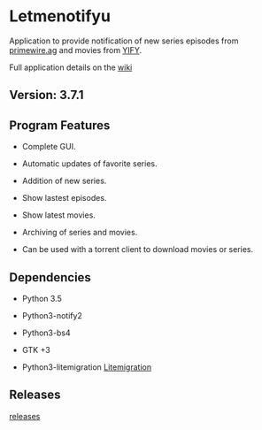 Letmenotifyu
====================

Application to provide notification of new series episodes from [primewire.ag](http://primewire.ag) and movies from [YIFY](https://yts.re/api).

Full application details on the [wiki](https://github.com/stumenz/letmenotifyu/wiki)



Version: 3.7.1
-------------------

Program Features
----------------------
    
*    Complete GUI.

*    Automatic updates of favorite series.

*    Addition of new series.

*    Show lastest episodes.

*    Show latest movies.

*    Archiving of series and movies.

*    Can be used with a torrent client to download movies or series. 

Dependencies
----------------

* Python 3.5

* Python3-notify2

* Python3-bs4

* GTK +3

* Python3-litemigration [Litemigration](https://github.com/stumenz/python3-litemigration)



Releases
-----------------
[releases](https://github.com/stucomplex/letmenotifyu/releases)
